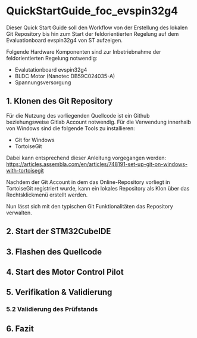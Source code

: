 # QuickStartGuide_foc_evspin32g4

Dieser Quick Start Guide soll den Workflow von der Erstellung des lokalen Git Repository bis hin 
zum Start der feldorientierten Regelung auf dem Evaluationboard evspin32g4 von ST aufzeigen.

Folgende Hardware Komponenten sind zur Inbetriebnahme der feldorientierten Regelung notwendig:
 - Evalutationboard evspin32g4
 - BLDC Motor (Nanotec DB59C024035-A)
 - Spannungsversorgung
 
## 1. Klonen des Git Repository

Für die Nutzung des vorliegenden Quellcode ist ein Github beziehungsweise Gitlab Account notwendig. 
Für die Verwendung innerhalb von Windows sind die folgende Tools zu installieren:
 - Git for Windows
 - TortoiseGit

Dabei kann entsprechend dieser Anleitung vorgegangen werden:
https://articles.assembla.com/en/articles/748191-set-up-git-on-windows-with-tortoisegit

Nachdem der Git Account in dem das Online-Repository vorliegt in TortoiseGit registriert 
wurde, kann ein lokales Repository als Klon über das Rechtsklickmenü erstellt werden.

Nun lässt sich mit den typischen Git Funktionalitäten das Repository verwalten.

## 2. Start der STM32CubeIDE



## 3. Flashen des Quellcode

## 4. Start des Motor Control Pilot

## 5. Verifikation & Validierung


### 5.2 Validierung des Prüfstands

## 6. Fazit




